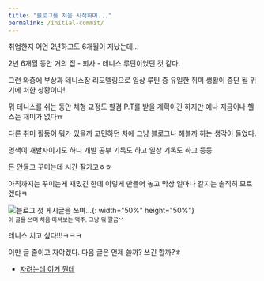 ```yaml
---
title: "블로그를 처음 시작하며..."
permalink: /initial-commit/
---
```


취업한지 어언 2년하고도 6개월이 지났는데...

2년 6개월 동안 거의 집 - 회사 - 테니스 루틴이었던 것 같다.

그런 와중에 부상과 테니스장 리모델링으로 일상 루틴 중 유일한 취미 생활이 중단 될 위기에 처한 상황이다!

뭐 테니스를 쉬는 동안 체형 교정도 할겸 P.T를 받을 계획이긴 하지만 예나 지금이나 헬스는 재미가 없다ㅠ

다른 취미 활동이 뭐가 있을까 고민하던 차에 그냥 블로그나 해볼까 하는 생각이 들었다.

명색이 개발자이기도 하니 개발 공부 기록도 하고 일상 기록도 하고 등등

돈 안들고 꾸미는데 시간 잘가고ㅎㅎ

아직까지는 꾸미는게 재밌긴 한데 이렇게 만들어 놓고 막상 얼마나 갈지는 솔직히 모르겠다ㅋ

![블로그 첫 게시글을 쓰며...](https://github.com/user-attachments/assets/f04ead77-8ff9-4036-8d30-8cb228a97a3f){: width="50%" height="50%"}   
<sub>이 글을 쓰며 처음 마셔보는 맥주. 그냥 뭐 깔끔^^</sub>

테니스 치고 싶다!!!ㅋㅋㅋ

이만 글 줄이고 자야겠다. 다음 글은 언제 쓸까? 쓰긴 할까?ㅎ

* [자려는데 이거 뭔데](https://m.sports.naver.com/game/2024122210050850301/relay)
